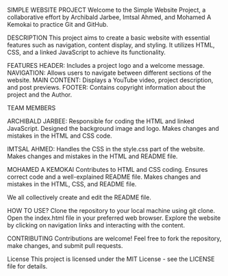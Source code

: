 SIMPLE WEBSITE PROJECT
Welcome to the Simple Website Project, a collaborative effort by Archibald Jarbee, Imtsal Ahmed, and Mohamed A Kemokai to practice Git and GitHub.

DESCRIPTION
This project aims to create a basic website with essential features such as navigation, content display, and styling. It utilizes HTML, CSS, and a linked JavaScript to achieve its functionality.

FEATURES
HEADER: Includes a project logo and a welcome message.
NAVIGATION: Allows users to navigate between different sections of the website.
MAIN CONTENT: Displays a YouTube video, project description, and post previews.
FOOTER: Contains copyright information about the project and the Author.

TEAM MEMBERS

ARCHIBALD JARBEE:
Responsible for coding the HTML and linked JavaScript.
Designed the background image and logo.
Makes changes and mistakes in the HTML and CSS code.

IMTSAL AHMED:
Handles the CSS in the style.css part of the website.
Makes changes and mistakes in the HTML and README file.

MOHAMED A KEMOKAI
Contributes to HTML and CSS coding.
Ensures correct code and a well-explained README file.
Makes changes and mistakes in the HTML, CSS, and README file.

We all collectively create and edit the README file.

HOW TO USE?
Clone the repository to your local machine using git clone.
Open the index.html file in your preferred web browser.
Explore the website by clicking on navigation links and interacting with the content.

CONTRIBUTING
Contributions are welcome! Feel free to fork the repository, make changes, and submit pull requests.

License
This project is licensed under the MIT License - see the LICENSE file for details.

